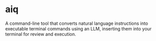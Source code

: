 # aiq
A command-line tool that converts natural language instructions into executable terminal commands using an LLM, inserting them into your terminal for review and execution.

